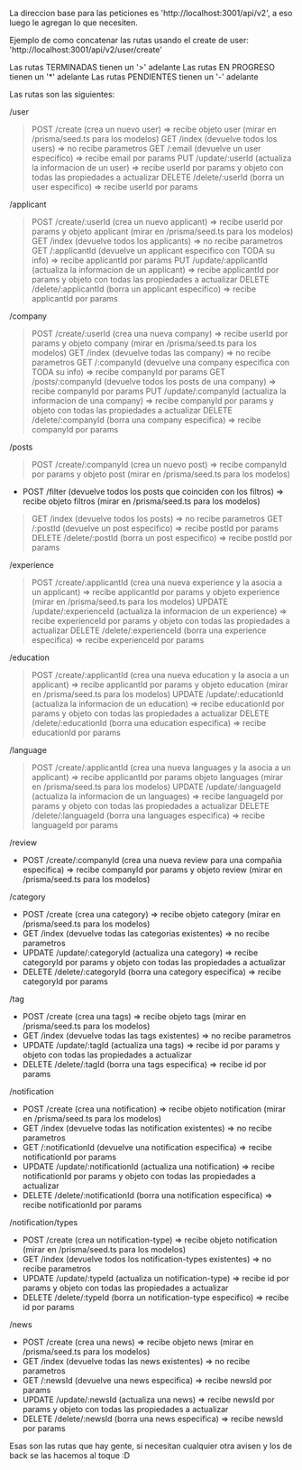 La direccion base para las peticiones es 'http://localhost:3001/api/v2', a eso luego le agregan lo que necesiten.

Ejemplo de como concatenar las rutas usando el create de user: 'http://localhost:3001/api/v2/user/create'

Las rutas TERMINADAS tienen un '>' adelante
Las rutas EN PROGRESO tienen un '*' adelante
Las rutas PENDIENTES tienen un '-' adelante

Las rutas son las siguientes:

/user

>   POST    /create                 (crea un nuevo user)                                      => recibe objeto user (mirar en /prisma/seed.ts para los modelos)
>   GET     /index                  (devuelve todos los users)                                => no recibe parametros
>   GET     /:email                 (devuelve un user especifico)                             => recibe email por params
>   PUT     /update/:userId         (actualiza la informacion de un user)                     => recibe userId por params y objeto con todas las propiedades a actualizar
>   DELETE  /delete/:userId         (borra un user especifico)                                => recibe userId por params


/applicant

>   POST    /create/:userId         (crea un nuevo applicant)                                 => recibe userId por params y objeto applicant (mirar en /prisma/seed.ts para los modelos)
>   GET     /index                  (devuelve todos los applicants)                           => no recibe parametros
>   GET     /:applicantId           (devuelve un applicant especifico con TODA su info)       => recibe applicantId por params
>   PUT     /update/:applicantId    (actualiza la informacion de un applicant)                => recibe applicantId por params y objeto con todas las propiedades a actualizar
>   DELETE  /delete/:applicantId    (borra un applicant especifico)                           => recibe applicantId por params


/company

>   POST    /create/:userId         (crea una nueva company)                                  => recibe userId por params y objeto company (mirar en /prisma/seed.ts para los modelos)
>   GET     /index                  (devuelve todas las company)                              => no recibe parametros
>   GET     /:companyId             (devuelve una company especifica con TODA su info)        => recibe companyId por params
>   GET     /posts/:companyId       (devuelve todos los posts de una company)                 => recibe companyId por params
>   PUT     /update/:companyId      (actualiza la informacion de una company)                 => recibe companyId por params y objeto con todas las propiedades a actualizar
>   DELETE  /delete/:companyId      (borra una company especifica)                            => recibe companyId por params


/posts

>   POST    /create/:companyId      (crea un nuevo post)                                      => recibe companyId por params y objeto post (mirar en /prisma/seed.ts para los modelos)
*   POST    /filter                 (devuelve todos los posts que coinciden con los filtros)  => recibe objeto filtros (mirar en /prisma/seed.ts para los modelos)
>   GET     /index                  (devuelve todos los posts)                                => no recibe parametros
>   GET     /:postId                (devuelve un post especifico)                             => recibe postId por params
>   DELETE  /delete/:postId         (borra un post especifico)                                => recibe postId por params


/experience

>   POST    /create/:applicantId    (crea una nueva experience y la asocia a un applicant)    => recibe applicantId por params y objeto experience (mirar en /prisma/seed.ts para los modelos)
>   UPDATE  /update/:experienceId   (actualiza la informacion de un experience)               => recibe experienceId por params y objeto con todas las propiedades a actualizar
>   DELETE  /delete/:experienceId   (borra una experience especifica)                         => recibe experienceId por params


/education

>   POST    /create/:applicantId    (crea una nueva education y la asocia a un applicant)     => recibe applicantId por params y objeto education (mirar en /prisma/seed.ts para los modelos)
>   UPDATE  /update/:educationId    (actualiza la informacion de un education)                => recibe educationId por params y objeto con todas las propiedades a actualizar
>   DELETE  /delete/:educationId    (borra una education especifica)                          => recibe educationId por params


/language

>   POST    /create/:applicantId    (crea una nueva languages y la asocia a un applicant)     => recibe applicantId por params objeto languages (mirar en /prisma/seed.ts para los modelos)
>   UPDATE  /update/:languageId     (actualiza la informacion de un languages)                => recibe languageId por params y objeto con todas las propiedades a actualizar
>   DELETE  /delete/:languageId     (borra una languages especifica)                          => recibe languageId por params


/review

-   POST    /create/:companyId      (crea una nueva review para una compañia especifica)      => recibe companyId por params y objeto review (mirar en /prisma/seed.ts para los modelos)


/category

-   POST    /create                 (crea una category)                                       => recibe objeto category (mirar en /prisma/seed.ts para los modelos)
-   GET     /index                  (devuelve todas las categorias existentes)                => no recibe parametros
-   UPDATE  /update/:categoryId     (actualiza una category)                                  => recibe categoryId por params y objeto con todas las propiedades a actualizar
-   DELETE  /delete/:categoryId     (borra una category especifica)                           => recibe categoryId por params


/tag

-   POST    /create                 (crea una tags)                                           => recibe objeto tags (mirar en /prisma/seed.ts para los modelos)
-   GET     /index                  (devuelve todas las tags existentes)                      => no recibe parametros
-   UPDATE  /update/:tagId          (actualiza una tags)                                      => recibe id por params y objeto con todas las propiedades a actualizar
-   DELETE  /delete/:tagId          (borra una tags especifica)                               => recibe id por params


/notification

-   POST    /create                 (crea una notification)                                   => recibe objeto notification (mirar en /prisma/seed.ts para los modelos)
-   GET     /index                  (devuelve todas las notification existentes)              => no recibe parametros
-   GET     /:notificationId        (devuelve una notification especifica)                    => recibe notificationId por params
-   UPDATE  /update/:notificationId (actualiza una notification)                              => recibe notificationId por params y objeto con todas las propiedades a actualizar
-   DELETE  /delete/:notificationId (borra una notification especifica)                       => recibe notificationId por params


/notification/types

-   POST    /create                 (crea un notification-type)                               => recibe objeto notification (mirar en /prisma/seed.ts para los modelos)
-   GET     /index                  (devuelve todos los notification-types existentes)        => no recibe parametros
-   UPDATE  /update/:typeId         (actualiza un notification-type)                          => recibe id por params y objeto con todas las propiedades a actualizar
-   DELETE  /delete/:typeId         (borra un notification-type especifico)                   => recibe id por params 


/news

-   POST    /create                 (crea una news)                                           => recibe objeto news (mirar en /prisma/seed.ts para los modelos)
-   GET     /index                  (devuelve todas las news existentes)                      => no recibe parametros
-   GET     /:newsId                (devuelve una news especifica)                            => recibe newsId por params
-   UPDATE  /update/:newsId         (actualiza una news)                                      => recibe newsId por params y objeto con todas las propiedades a actualizar
-   DELETE  /delete/:newsId         (borra una news especifica)                               => recibe newsId por params


Esas son las rutas que hay gente, si necesitan cualquier otra avisen y los de back se las hacemos al toque :D
